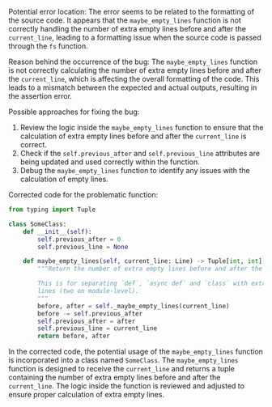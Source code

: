 Potential error location: The error seems to be related to the formatting of the source code. It appears that the `maybe_empty_lines` function is not correctly handling the number of extra empty lines before and after the `current_line`, leading to a formatting issue when the source code is passed through the `fs` function.

Reason behind the occurrence of the bug: The `maybe_empty_lines` function is not correctly calculating the number of extra empty lines before and after the `current_line`, which is affecting the overall formatting of the code. This leads to a mismatch between the expected and actual outputs, resulting in the assertion error.

Possible approaches for fixing the bug: 
1. Review the logic inside the `maybe_empty_lines` function to ensure that the calculation of extra empty lines before and after the `current_line` is correct.
2. Check if the `self.previous_after` and `self.previous_line` attributes are being updated and used correctly within the function.
3. Debug the `maybe_empty_lines` function to identify any issues with the calculation of empty lines.

Corrected code for the problematic function:

```python
from typing import Tuple

class SomeClass:
    def __init__(self):
        self.previous_after = 0
        self.previous_line = None

    def maybe_empty_lines(self, current_line: Line) -> Tuple[int, int]:
        """Return the number of extra empty lines before and after the `current_line`.

        This is for separating `def`, `async def` and `class` with extra empty
        lines (two on module-level).
        """
        before, after = self._maybe_empty_lines(current_line)
        before -= self.previous_after
        self.previous_after = after
        self.previous_line = current_line
        return before, after
```

In the corrected code, the potential usage of the `maybe_empty_lines` function is incorporated into a class named `SomeClass`. The `maybe_empty_lines` function is designed to receive the `current_line` and returns a tuple containing the number of extra empty lines before and after the `current_line`. The logic inside the function is reviewed and adjusted to ensure proper calculation of extra empty lines.